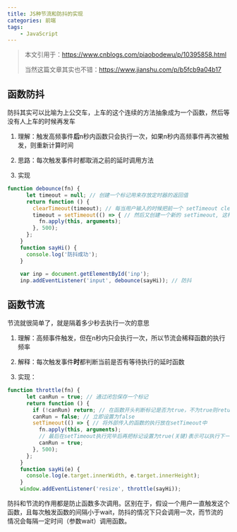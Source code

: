 ```yaml
---
title: JS种节流和防抖的实现
categories: 前端
tags:
    - JavaScript
---
```



> 本文引用于：https://www.cnblogs.com/piaobodewu/p/10395858.html
>
> 当然这篇文章其实也不错：https://www.jianshu.com/p/b5fcb9a04b17

## 函数防抖

防抖其实可以比喻为上公交车，上车的这个连续的方法抽象成为一个函数，然后等没有人上车的时候再发车

1. 理解：触发高频事件**后**n秒内函数只会执行一次，如果n秒内高频事件再次被触发，则重新计算时间

2. 思路：每次触发事件时都取消之前的延时调用方法

3. 实现

```javascript
function debounce(fn) {
      let timeout = null; // 创建一个标记用来存放定时器的返回值
      return function () {
        clearTimeout(timeout); // 每当用户输入的时候把前一个 setTimeout clear 掉
        timeout = setTimeout(() => { // 然后又创建一个新的 setTimeout, 这样就能保证输入字符后的 interval 间隔内如果还有字符输入的话，就不会执行 fn 函数
          fn.apply(this, arguments);
        }, 500);
      };
    }
    function sayHi() {
      console.log('防抖成功');
    }
 
    var inp = document.getElementById('inp');
    inp.addEventListener('input', debounce(sayHi)); // 防抖
```

## 函数节流

节流就很简单了，就是隔着多少秒去执行一次的意思

1. 理解：高频事件触发，但在n秒内只会执行一次，所以节流会稀释函数的执行频率

2. 解释：每次触发事件**时**都判断当前是否有等待执行的延时函数

3. 实现：

```javascript
function throttle(fn) {
      let canRun = true; // 通过闭包保存一个标记
      return function () {
        if (!canRun) return; // 在函数开头判断标记是否为true，不为true则return
        canRun = false; // 立即设置为false
        setTimeout(() => { // 将外部传入的函数的执行放在setTimeout中
          fn.apply(this, arguments);
          // 最后在setTimeout执行完毕后再把标记设置为true(关键)表示可以执行下一次循环了。当定时器没有执行的时候标记永远是false，在开头被return掉
          canRun = true;
        }, 500);
      };
    }
    function sayHi(e) {
      console.log(e.target.innerWidth, e.target.innerHeight);
    }
    window.addEventListener('resize', throttle(sayHi));
```

防抖和节流的作用都是防止函数多次调用。区别在于，假设一个用户一直触发这个函数，且每次触发函数的间隔小于wait，防抖的情况下只会调用一次，而节流的 情况会每隔一定时间（参数wait）调用函数。